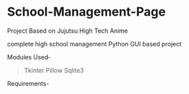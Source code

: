 # School-Management-Page
Project Based on Jujutsu High Tech Anime

complete high school management
Python GUI based project

Modules Used-
  >Tkinter
  >Pillow
  >Sqlite3

Requirements-
  
